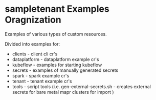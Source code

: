 # sampletenant Examples Oragnization

Examples of various types of custom resources.

Divided into examples for:

- clients - client cli cr's
- dataplatform - dataplatform example cr's
- kubeflow - examples for starting kubeflow
- secrets - examples of manually generated secrets
- spark - spark example cr's
- tenant - tenant example cr's
- tools - script tools (i.e. gen-external-secrets.sh - creates external secrets for bare metal mapr clusters for import )
